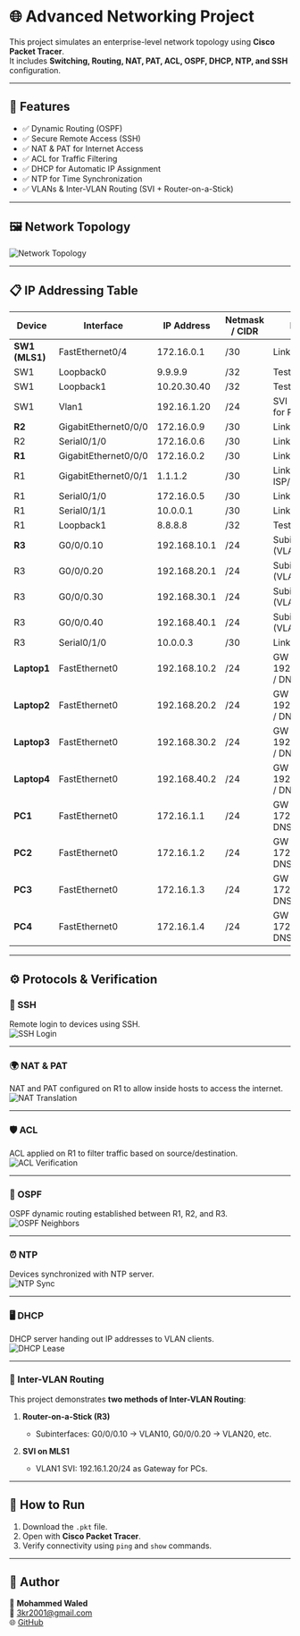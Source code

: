 # 🌐 Advanced Networking Project

This project simulates an enterprise-level network topology using **Cisco Packet Tracer**.  
It includes **Switching, Routing, NAT, PAT, ACL, OSPF, DHCP, NTP, and SSH** configuration.  

---

## 🔑 Features
- ✅ Dynamic Routing (OSPF)
- ✅ Secure Remote Access (SSH)
- ✅ NAT & PAT for Internet Access
- ✅ ACL for Traffic Filtering
- ✅ DHCP for Automatic IP Assignment
- ✅ NTP for Time Synchronization
- ✅ VLANs & Inter-VLAN Routing (SVI + Router-on-a-Stick)

---

## 🖼️ Network Topology
![Network Topology](images/TOPOLOGY.PNG)

---

## 📋 IP Addressing Table

| Device | Interface              | IP Address     | Netmask / CIDR | Notes                              |
|--------|------------------------|----------------|----------------|-----------------------------------|
| **SW1 (MLS1)** | FastEthernet0/4      | 172.16.0.1     | /30            | Link to R1                        |
| SW1    | Loopback0              | 9.9.9.9        | /32            | Test / ID                         |
| SW1    | Loopback1              | 10.20.30.40    | /32            | Test / ID                         |
| SW1    | Vlan1                  | 192.16.1.20    | /24            | SVI (Gateway for PCs)             |
| **R2** | GigabitEthernet0/0/0   | 172.16.0.9     | /30            | Link to MLS1                      |
| R2     | Serial0/1/0            | 172.16.0.6     | /30            | Link to R1                        |
| **R1** | GigabitEthernet0/0/0   | 172.16.0.2     | /30            | Link to SW1                       |
| R1     | GigabitEthernet0/0/1   | 1.1.1.2        | /30            | Link to ISP/Outside               |
| R1     | Serial0/1/0            | 172.16.0.5     | /30            | Link to R2                        |
| R1     | Serial0/1/1            | 10.0.0.1       | /30            | Link to R3                        |
| R1     | Loopback1              | 8.8.8.8        | /32            | Test / DNS                        |
| **R3** | G0/0/0.10              | 192.168.10.1   | /24            | Subinterface (VLAN10)             |
| R3     | G0/0/0.20              | 192.168.20.1   | /24            | Subinterface (VLAN20)             |
| R3     | G0/0/0.30              | 192.168.30.1   | /24            | Subinterface (VLAN30)             |
| R3     | G0/0/0.40              | 192.168.40.1   | /24            | Subinterface (VLAN40)             |
| R3     | Serial0/1/0            | 10.0.0.3       | /30            | Link to R1                        |
| **Laptop1** | FastEthernet0        | 192.168.10.2   | /24            | GW 192.168.10.1 / DNS 8.8.8.8     |
| **Laptop2** | FastEthernet0        | 192.168.20.2   | /24            | GW 192.168.20.1 / DNS 8.8.8.8     |
| **Laptop3** | FastEthernet0        | 192.168.30.2   | /24            | GW 192.168.30.1 / DNS 8.8.8.8     |
| **Laptop4** | FastEthernet0        | 192.168.40.2   | /24            | GW 192.168.40.1 / DNS 8.8.8.8     |
| **PC1** | FastEthernet0          | 172.16.1.1     | /24            | GW 172.16.1.20 / DNS 8.8.8.8      |
| **PC2** | FastEthernet0          | 172.16.1.2     | /24            | GW 172.16.1.20 / DNS 8.8.8.8      |
| **PC3** | FastEthernet0          | 172.16.1.3     | /24            | GW 172.16.1.20 / DNS 8.8.8.8      |
| **PC4** | FastEthernet0          | 172.16.1.4     | /24            | GW 172.16.1.20 / DNS 8.8.8.8      |

---

## ⚙️ Protocols & Verification

### 🔐 SSH
Remote login to devices using SSH.  
![SSH Login](./images/SSH.PNG)

---

### 🌍 NAT & PAT
NAT and PAT configured on R1 to allow inside hosts to access the internet.  
![NAT Translation](./images/NAT.PNG)

---

### 🛡️ ACL
ACL applied on R1 to filter traffic based on source/destination.  
![ACL Verification](./images/ACL.PNG)

---

### 📡 OSPF
OSPF dynamic routing established between R1, R2, and R3.  
![OSPF Neighbors](./images/OSPF.PNG)

---

### ⏰ NTP
Devices synchronized with NTP server.  
![NTP Sync](./images/NTP.PNG)

---

### 🖥️ DHCP
DHCP server handing out IP addresses to VLAN clients.  
![DHCP Lease](./images/DHCP.PNG)

---

### 🔀 Inter-VLAN Routing
This project demonstrates **two methods of Inter-VLAN Routing**:

1. **Router-on-a-Stick (R3)**  
   - Subinterfaces: G0/0/0.10 → VLAN10, G0/0/0.20 → VLAN20, etc.  

2. **SVI on MLS1**  
   - VLAN1 SVI: 192.16.1.20/24 as Gateway for PCs.  

---

## 🚀 How to Run
1. Download the `.pkt` file.  
2. Open with **Cisco Packet Tracer**.  
3. Verify connectivity using `ping` and `show` commands.  

---

## 🔗 Author
👤 **Mohammed Waled**  
📧 [3kr2001@gmail.com](mailto:3kr2001@gmail.com)  
🌐 [GitHub](https://github.com/Mhmdghost)
